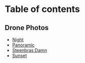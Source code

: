 # Table of contents

## Drone Photos

* [Night](README.md)
* [Panoramic](drone-photos/panoramic.md)
* [Steenbras Damn](drone-photos/steenbras-damn.md)
* [Sunset](drone-photos/sunset.md)

